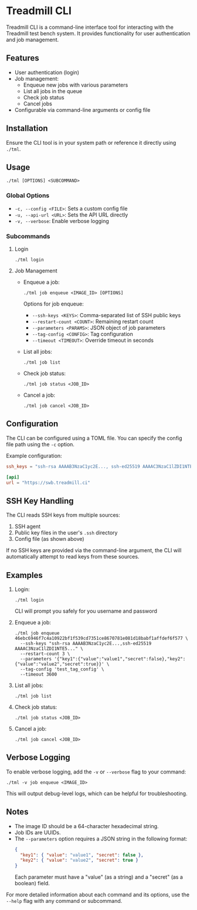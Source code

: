 # Treadmill CLI

Treadmill CLI is a command-line interface tool for interacting with the Treadmill test bench system. It provides functionality for user authentication and job management.

## Features

- User authentication (login)
- Job management:
  - Enqueue new jobs with various parameters
  - List all jobs in the queue
  - Check job status
  - Cancel jobs
- Configurable via command-line arguments or config file

## Installation

Ensure the CLI tool is in your system path or reference it directly using `./tml`.

## Usage

```
./tml [OPTIONS] <SUBCOMMAND>
```

### Global Options

- `-c, --config <FILE>`: Sets a custom config file
- `-u, --api-url <URL>`: Sets the API URL directly
- `-v, --verbose`: Enable verbose logging

### Subcommands

1. Login

   ```
   ./tml login
   ```

2. Job Management

   - Enqueue a job:

     ```
     ./tml job enqueue <IMAGE_ID> [OPTIONS]
     ```

     Options for job enqueue:

     - `--ssh-keys <KEYS>`: Comma-separated list of SSH public keys
     - `--restart-count <COUNT>`: Remaining restart count
     - `--parameters <PARAMS>`: JSON object of job parameters
     - `--tag-config <CONFIG>`: Tag configuration
     - `--timeout <TIMEOUT>`: Override timeout in seconds

   - List all jobs:

     ```
     ./tml job list
     ```

   - Check job status:

     ```
     ./tml job status <JOB_ID>
     ```

   - Cancel a job:
     ```
     ./tml job cancel <JOB_ID>
     ```

## Configuration

The CLI can be configured using a TOML file. You can specify the config file path using the `-c` option.

Example configuration:

```toml
ssh_keys = "ssh-rsa AAAAB3NzaC1yc2E..., ssh-ed25519 AAAAC3NzaC1lZDI1NTE5..."

[api]
url = "https://swb.treadmill.ci"
```

## SSH Key Handling

The CLI reads SSH keys from multiple sources:

1. SSH agent
2. Public key files in the user's `.ssh` directory
3. Config file (as shown above)

If no SSH keys are provided via the command-line argument, the CLI will automatically attempt to read keys from these sources.

## Examples

1. Login:

   ```
   ./tml login
   ```

   CLI will prompt you safely for you username and password

2. Enqueue a job:

   ```
   ./tml job enqueue 46ebc6946f7c4a10922bf1f539cd7351ce8670781e081d18babf1affdef6f577 \
     --ssh-keys "ssh-rsa AAAAB3NzaC1yc2E...,ssh-ed25519 AAAAC3NzaC1lZDI1NTE5..." \
     --restart-count 3 \
     --parameters '{"key1":{"value":"value1","secret":false},"key2":{"value":"value2","secret":true}}' \
     --tag-config 'test_tag_config' \
     --timeout 3600
   ```

3. List all jobs:

   ```
   ./tml job list
   ```

4. Check job status:

   ```
   ./tml job status <JOB_ID>
   ```

5. Cancel a job:
   ```
   ./tml job cancel <JOB_ID>
   ```

## Verbose Logging

To enable verbose logging, add the `-v` or `--verbose` flag to your command:

```
./tml -v job enqueue <IMAGE_ID>
```

This will output debug-level logs, which can be helpful for troubleshooting.

## Notes

- The image ID should be a 64-character hexadecimal string.
- Job IDs are UUIDs.
- The `--parameters` option requires a JSON string in the following format:
  ```json
  {
    "key1": { "value": "value1", "secret": false },
    "key2": { "value": "value2", "secret": true }
  }
  ```
  Each parameter must have a "value" (as a string) and a "secret" (as a boolean) field.

For more detailed information about each command and its options, use the `--help` flag with any command or subcommand.
